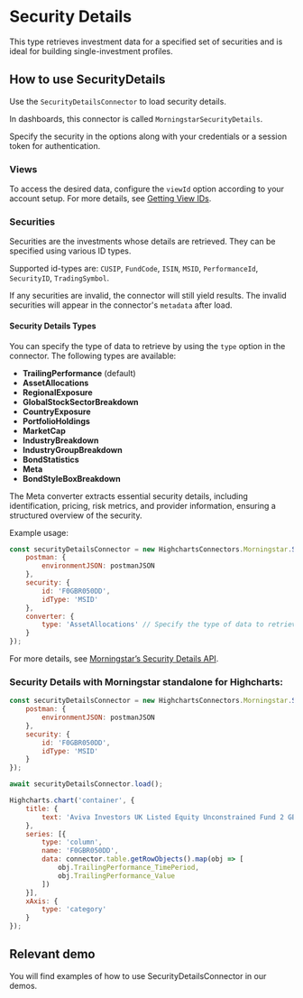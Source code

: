 # Security Details

This type retrieves investment data for a specified set of securities and is ideal for building single-investment profiles.

## How to use SecurityDetails

Use the `SecurityDetailsConnector` to load security details.

In dashboards, this connector is called `MorningstarSecurityDetails`.

Specify the security in the options along with your credentials or a session token
for authentication.

### Views

To access the desired data, configure the `viewId` option according to your account setup. For more details, see [Getting View IDs].

### Securities

Securities are the investments whose details are retrieved. They can be specified using various ID types.

Supported id-types are: `CUSIP`, `FundCode`, `ISIN`, `MSID`, `PerformanceId`, `SecurityID`, `TradingSymbol`.

If any securities are invalid, the connector will still yield results. The invalid securities will appear in the connector's `metadata` after load.

#### Security Details Types

You can specify the type of data to retrieve by using the `type` option in the connector. The following types are available:

- **TrailingPerformance** (default)
- **AssetAllocations**
- **RegionalExposure**
- **GlobalStockSectorBreakdown**
- **CountryExposure**
- **PortfolioHoldings**
- **MarketCap**
- **IndustryBreakdown**
- **IndustryGroupBreakdown**
- **BondStatistics**
- **Meta**
- **BondStyleBoxBreakdown**

The Meta converter extracts essential security details, including identification, pricing, risk metrics, and provider information, ensuring a structured overview of the security.

Example usage:

```js
const securityDetailsConnector = new HighchartsConnectors.Morningstar.SecurityDetailsConnector({
    postman: {
        environmentJSON: postmanJSON
    },
    security: {
        id: 'F0GBR050DD',
        idType: 'MSID'
    },
    converter: {
        type: 'AssetAllocations' // Specify the type of data to retrieve
    }
});
```

For more details, see [Morningstar’s Security Details API].

### Security Details with Morningstar standalone for Highcharts:

```js
const securityDetailsConnector = new HighchartsConnectors.Morningstar.SecurityDetailsConnector({
    postman: {
        environmentJSON: postmanJSON
    },
    security: {
        id: 'F0GBR050DD',
        idType: 'MSID'
    }
});

await securityDetailsConnector.load();

Highcharts.chart('container', {
    title: {
        text: 'Aviva Investors UK Listed Equity Unconstrained Fund 2 GBP Acc'
    },
    series: [{
        type: 'column',
        name: 'F0GBR050DD',
        data: connector.table.getRowObjects().map(obj => [
            obj.TrailingPerformance_TimePeriod,
            obj.TrailingPerformance_Value
        ])
    }],
    xAxis: {
        type: 'category'
    }
});
```

## Relevant demo

You will find examples of how to use SecurityDetailsConnector in our demos.

[Morningstar’s Security Details API]: https://developer.morningstar.com/direct-web-services/documentation/api-reference/security-details/overview

[Getting View IDs]: https://developer.morningstar.com/direct-web-services/documentation/direct-web-services/security-details/investment-details#get-views
